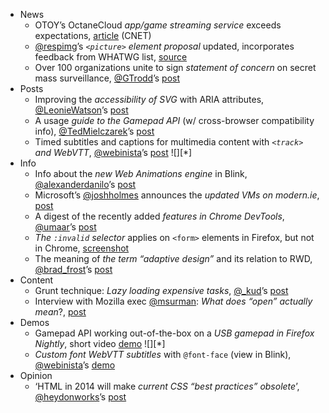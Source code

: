  - News
   - OTOY’s OctaneCloud *app/game streaming service* exceeds expectations, [article](http://news.cnet.com/8301-1001_3-57615957-92/octanecloud-ami-zooms-past-expectations-now-free/) (CNET)
   - [@respimg]()’s *`<picture>` element proposal* updated, incorporates feedback from WHATWG list, [source](https://twitter.com/respimg/status/413758010125983746)
   - Over 100 organizations unite to sign *statement of concern* on secret mass surveillance, [@GTrodd]()’s [post](http://www.webfoundation.org/2013/12/the-world-wide-web-foundation-and-over-100-organisations-unite-to-sign-statement-of-concern-on-secret-mass-surveillance/)
 - Posts
   - Improving the *accessibility of SVG* with ARIA attributes, [@LeonieWatson]()’s [post](http://blog.paciellogroup.com/2013/12/using-aria-enhance-svg-accessibility/)
   - A usage *guide to the Gamepad API* (w/ cross-browser compatibility info), [@TedMielczarek]()’s [post](https://hacks.mozilla.org/2013/12/the-gamepad-api/)
   - Timed subtitles and captions for multimedia content with *`<track>` and WebVTT*, [@webinista]()’s [post](http://tiffanybbrown.com/2013/12/14/subtitles-and-captions-with-webvtt/) ![][*]
 - Info
   - Info about the *new Web Animations engine* in Blink, [@alexanderdanilo]()’s [post](http://updates.html5rocks.com/2013/12/New-Web-Animations-engine-in-Blink-drives-CSS-Animations-Transitions)
   - Microsoft’s [@joshholmes]() announces the *updated VMs on modern.ie*, [post](http://www.joshholmes.com/blog/2013/12/18/virtual-machine-downloads/)
   - A digest of the recently added *features in Chrome DevTools*, [@umaar]()’s [post](http://updates.html5rocks.com/2013/12/DevTools-Digest-December-2013)
   - *The `:invalid` selector* applies on `<form>` elements in Firefox, but not in Chrome, [screenshot](https://twitter.com/simevidas/status/413894128057872384)
   - The meaning of *the term “adaptive design”* and its relation to RWD, [@brad_frost]()’s [post](http://bradfrostweb.com/blog/post/the-many-faces-of-adaptive-design/)
 - Content
   - Grunt technique: *Lazy loading expensive tasks*, [@_kud]()’s [post](https://twitter.com/_kud/status/413633742918672384)
   - Interview with Mozilla exec [@msurman](): *What does “open” actually mean*?, [post](https://blog.mozilla.org/theden/2013/11/20/what-does-mozilla-firefox-mean-when-we-say-open/)
 - Demos
   - Gamepad API working out-of-the-box on a *USB gamepad in Firefox Nightly*, short video [demo](https://twitter.com/simevidas/status/413899560734306304) ![][*]
   - *Custom font WebVTT subtitles* with `@font-face` (view in Blink), [@webinista]()’s [demo](http://demos.tiffanybbrown.com/2013/webvtt/)
 - Opinion
   - ‘HTML in 2014 will make *current CSS “best practices” obsolete*’, [@heydonworks]()’s [post](https://twitter.com/heydonworks/status/413695631505375234)
